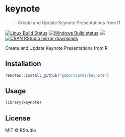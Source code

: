 


# keynote

> Create and Update Keynote Presentations from R

[![Linux Build Status](https://travis-ci.org/gaborcsardi/keynote.svg?branch=master)](https://travis-ci.org/gaborcsardi/keynote)
[![Windows Build status](https://ci.appveyor.com/api/projects/status/github/gaborcsardi/keynote?svg=true)](https://ci.appveyor.com/project/gaborcsardi/keynote)
[![](http://www.r-pkg.org/badges/version/keynote)](http://www.r-pkg.org/pkg/keynote)
[![CRAN RStudio mirror downloads](http://cranlogs.r-pkg.org/badges/keynote)](http://www.r-pkg.org/pkg/keynote)


Create and Update Keynote Presentations from R

## Installation



```r
remotes::install_github("gaborcsardi/keynote")
```

## Usage


```r
library(keynote)
```

## License

MIT © RStudio

